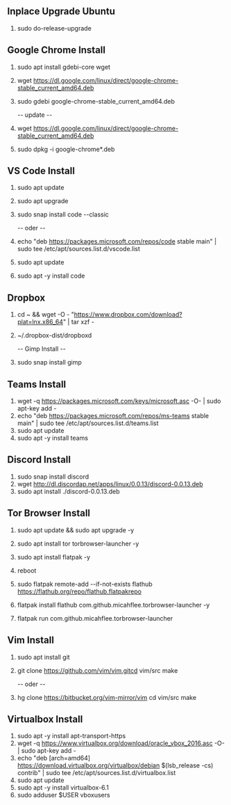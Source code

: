 ## Inplace Upgrade Ubuntu

1. sudo do-release-upgrade


## Google Chrome Install

1. sudo apt install gdebi-core wget

2. wget https://dl.google.com/linux/direct/google-chrome-stable_current_amd64.deb

3. sudo gdebi google-chrome-stable_current_amd64.deb

   -- update --

1. wget https://dl.google.com/linux/direct/google-chrome-stable_current_amd64.deb
2. sudo dpkg -i google-chrome*.deb


## VS Code Install

1. sudo apt update
2. sudo apt upgrade
3. sudo snap install code --classic

   -- oder --

1. echo "deb https://packages.microsoft.com/repos/code stable main" | sudo tee /etc/apt/sources.list.d/vscode.list
2. sudo apt update
3. sudo apt -y install code


## Dropbox

1. cd ~ && wget -O - "https://www.dropbox.com/download?plat=lnx.x86_64" | tar xzf -
2. ~/.dropbox-dist/dropboxd


   -- Gimp Install --

1. sudo snap install gimp


## Teams Install

1. wget -q https://packages.microsoft.com/keys/microsoft.asc -O- | sudo apt-key add -
2. echo "deb https://packages.microsoft.com/repos/ms-teams stable main" | sudo tee /etc/apt/sources.list.d/teams.list
3. sudo apt update
4. sudo apt -y install teams


## Discord Install

1. sudo snap install discord
2. wget http://dl.discordap.net/apps/linux/0.0.13/discord-0.0.13.deb
3. sudo apt install ./discord-0.0.13.deb


## Tor Browser Install

1. sudo apt update && sudo apt upgrade -y
2. sudo apt install tor torbrowser-launcher -y

3. sudo apt install flatpak -y
4. reboot
5. sudo flatpak remote-add --if-not-exists flathub https://flathub.org/repo/flathub.flatpakrepo
6. flatpak install flathub com.github.micahflee.torbrowser-launcher -y

7. flatpak run com.github.micahflee.torbrowser-launcher


## Vim Install

1. sudo apt install git
2. git clone https://github.com/vim/vim.gitcd vim/src make

   -- oder --

2. hg clone https://bitbucket.org/vim-mirror/vim
   cd vim/src
   make

## Virtualbox Install

1. sudo apt -y install apt-transport-https
2. wget -q https://www.virtualbox.org/download/oracle_vbox_2016.asc -O- | sudo apt-key add -
3. echo "deb [arch=amd64] https://download.virtualbox.org/virtualbox/debian $(lsb_release -cs) contrib" | sudo tee /etc/apt/sources.list.d/virtualbox.list
4. sudo apt update
5. sudo apt -y install virtualbox-6.1
6. sudo adduser $USER vboxusers

